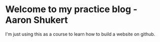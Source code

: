 # Welcome to my practice blog - Aaron Shukert

I'm just using this as a course to learn how to build a website on github.
